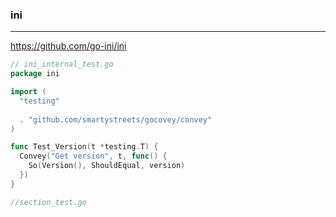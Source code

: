 ### ini
---
https://github.com/go-ini/ini

```go
// ini_internal_test.go
package ini

import (
  "testing"
  
  . "github.com/smartystreets/gocovey/convey"
)

func Test_Version(t *testing.T) {
  Convey("Get version", t, func() {
    So(Version(), ShouldEqual, version)
  })
}
```

```go
//section_test.go


```

```
```

